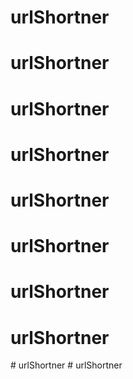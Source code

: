 # urlShortner
# urlShortner
# urlShortner
# urlShortner
# urlShortner
# urlShortner
# urlShortner
# urlShortner
#   u r l S h o r t n e r  
 #   u r l S h o r t n e r  
 
